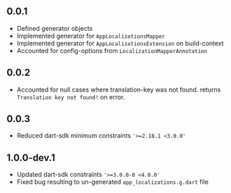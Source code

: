## 0.0.1

* Defined generator objects
* Implemented generator for `AppLocalizationsMapper`
* Implemented generator for `AppLocalizationsExtension` on build-context
* Accounted for config-options from `LocalizationMapperAnnotation`

## 0.0.2

* Accounted for null cases where translation-key was not found. returns `Translation key not found!` on error.

## 0.0.3

* Reduced dart-sdk minimum constraints `'>=2.18.1 <3.0.0'` 

## 1.0.0-dev.1

* Updated dart-sdk constraints `'>=3.0.0-0 <4.0.0'`
* Fixed bug resulting to un-generated `app_localizations.g.dart` file

